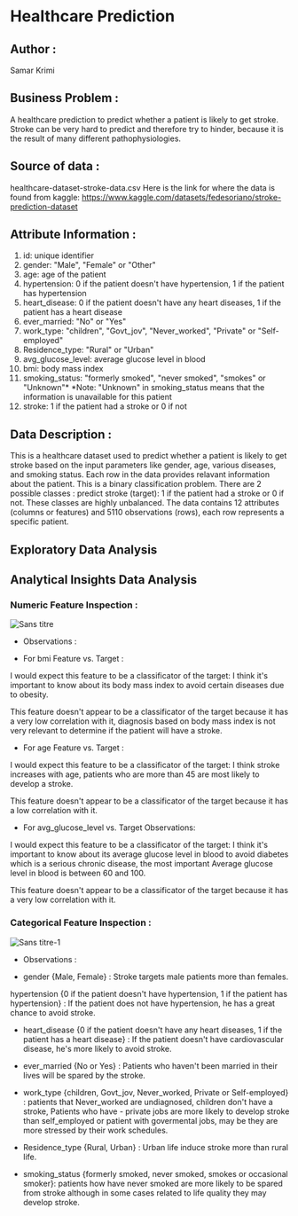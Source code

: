 # Healthcare Prediction
## Author : 
Samar Krimi
## Business Problem :
A healthcare prediction to predict whether a patient is likely to get stroke. Stroke can be very hard to predict and therefore try to hinder, because it is the result of many different pathophysiologies.
## Source of data : 
healthcare-dataset-stroke-data.csv
Here is the link for where the data is found from kaggle: https://www.kaggle.com/datasets/fedesoriano/stroke-prediction-dataset
  ## Attribute Information :
1) id: unique identifier
2) gender: "Male", "Female" or "Other"
3) age: age of the patient
4) hypertension: 0 if the patient doesn't have hypertension, 1 if the patient has hypertension
5) heart_disease: 0 if the patient doesn't have any heart diseases, 1 if the patient has a heart disease
6) ever_married: "No" or "Yes"
7) work_type: "children", "Govt_jov", "Never_worked", "Private" or "Self-employed"
8) Residence_type: "Rural" or "Urban"
9) avg_glucose_level: average glucose level in blood
10) bmi: body mass index
11) smoking_status: "formerly smoked", "never smoked", "smokes" or "Unknown"*
*Note: "Unknown" in smoking_status means that the information is unavailable for this patient
12) stroke: 1 if the patient had a stroke or 0 if not
## Data Description : 
This is a healthcare dataset used to predict whether a patient is likely to get stroke based on the input parameters like gender, age, various diseases, and smoking status. Each row in the data provides relavant information about the patient. This is a binary classification problem.
There are 2 possible classes : predict stroke (target): 1 if the patient had a stroke or 0 if not. These classes are highly unbalanced.
The data contains 12 attributes (columns or features) and 5110 observations (rows), each row represents a specific patient. 
## Exploratory Data Analysis

## Analytical Insights Data Analysis

### Numeric Feature Inspection :

![Sans titre](https://github.com/SamarKri/Project-2/assets/136517111/c37d16c0-6170-4577-9ed2-1ccfa4d10fc2)

* Observations :

- For bmi Feature vs. Target :

I would expect this feature to be a classificator of the target: I think it's important to know about its body mass index to avoid certain diseases due to obesity.

This feature doesn't appear to be a classificator of the target because it has a very low correlation with it, diagnosis based on body mass index is not very relevant to determine if the patient will have a stroke.

- For age Feature vs. Target :

I would expect this feature to be a classificator of the target: I think stroke increases with age, patients who are more than 45 are most likely to develop a stroke.

This feature doesn't appear to be a classificator of the target because it has a low correlation with it.

- For avg_glucose_level vs. Target Observations:

I would expect this feature to be a classificator of the target: I think it's important to know about its average glucose level in blood to avoid diabetes which is a serious chronic disease, the most important Average glucose level in blood is between 60 and 100.

This feature doesn't appear to be a classificator of the target because it has a very low correlation with it.


### Categorical Feature Inspection :

![Sans titre-1](https://github.com/SamarKri/Project-2/assets/136517111/48b9e494-08ae-4f76-943b-f9e932c32463)

* Observations : 

- gender {Male, Female} : Stroke targets male patients more than females.
  
hypertension {0 if the patient doesn't have hypertension, 1 if the patient has hypertension} : If the patient does not have hypertension, he has a great chance to avoid stroke.

- heart_disease {0 if the patient doesn't have any heart diseases, 1 if the patient has a heart disease} : If the patient doesn't have cardiovascular disease, he's more likely to avoid stroke.
  
- ever_married {No or Yes} : Patients who haven't been married in their lives will be spared by the stroke.
  
- work_type {children, Govt_jov, Never_worked, Private or Self-employed} : patients that Never_worked are undiagnosed, children don't have a stroke, Patients who have - private jobs are more likely to develop stroke than self_employed or patient with govermental jobs, may be they are more stressed by their work schedules.
  
- Residence_type {Rural, Urban} : Urban life induce stroke more than rural life.
  
- smoking_status {formerly smoked, never smoked, smokes or occasional smoker}: patients how have never smoked are more likely to be spared from stroke although in some cases related to life quality they may develop stroke.
